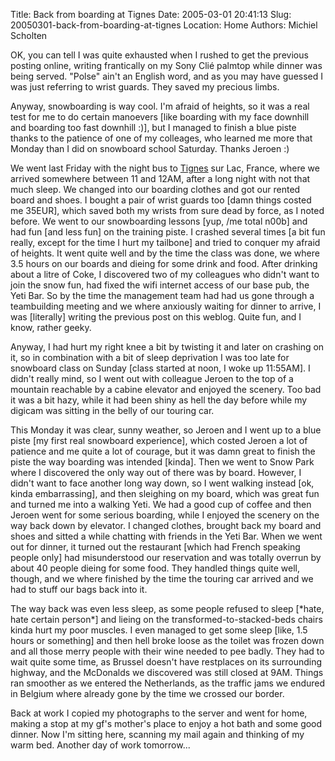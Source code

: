 Title: Back from boarding at Tignes
Date: 2005-03-01 20:41:13
Slug: 20050301-back-from-boarding-at-tignes
Location: Home
Authors: Michiel Scholten

<p>OK, you can tell I was quite exhausted when I rushed to get the previous posting online, writing frantically on my Sony Cli&eacute; palmtop while dinner was being served. "Polse" ain't an English word, and as you may have guessed I was just referring to wrist guards. They saved my precious limbs.</p>
<p>Anyway, snowboarding is way cool. I'm afraid of heights, so it was a real test for me to do certain manoevers [like boarding with my face downhill and boarding too fast downhill :)], but I managed to finish a blue piste thanks to the patience of one of my colleages, who learned me more that Monday than I did on snowboard school Saturday. Thanks Jeroen :)</p>
<p>We went last Friday with the night bus to <a href="http://www.tignes.net/">Tignes</a> sur Lac, France, where we arrived somewhere between 11 and 12AM, after a long night with not that much sleep. We changed into our boarding clothes and got our rented board and shoes. I bought a pair of wrist guards too [damn things costed me 35EUR], which saved both my wrists from sure dead by force, as I noted before. We went to our snowboarding lessons [yup, /me total n00b] and had fun [and less fun] on the training piste. I crashed several times [a bit fun really, except for the time I hurt my tailbone] and tried to conquer my afraid of heights. It went quite well and by the time the class was done, we where 3.5 hours on our boards and dieing for some drink and food. After drinking about a litre of Coke, I discovered two of my colleagues who didn't want to join the snow fun, had fixed the wifi internet access of our base pub, the Yeti Bar. So by the time the management team had had us gone through a teambuilding meeting and we where anxiously waiting for dinner to arrive, I was [literally] writing the previous post on this weblog. Quite fun, and I know, rather geeky.</p>
<p>Anyway, I had hurt my right knee a bit by twisting it and later on crashing on it, so in combination with a bit of sleep deprivation I was too late for snowboard class on Sunday [class started at noon, I woke up 11:55AM]. I didn't really mind, so I went out with colleague Jeroen to the top of a mountain reachable by a cabine elevator and enjoyed the scenery. Too bad it was a bit hazy, while it had been shiny as hell the day before while my digicam was sitting in the belly of our touring car.</p>
<p>This Monday it was clear, sunny weather, so Jeroen and I went up to a blue piste [my first real snowboard experience], which costed Jeroen a lot of patience and me quite a lot of courage, but it was damn great to finish the piste the way boarding was intended [kinda]. Then we went to Snow Park where I discovered the only way out of there was by board. However, I didn't want to face another long way down, so I went walking instead [ok, kinda embarrassing], and then sleighing on my board, which was great fun and turned me into a walking Yeti. We had a good cup of coffee and then Jeroen went for some serious boarding, while I enjoyed the scenery on the way back down by elevator. I changed clothes, brought back my board and shoes and sitted a while chatting with friends in the Yeti Bar. When we went out for dinner, it turned out the restaurant [which had French speaking people only] had misunderstood our reservation and was totally overrun by about 40 people dieing for some food. They handled things quite well, though, and we where finished by the time the touring car arrived and we had to stuff our bags back into it.</p>
<p>The way back was even less sleep, as some people refused to sleep [*hate, hate certain person*] and lieing on the transformed-to-stacked-beds chairs kinda hurt my poor muscles. I even managed to get some sleep [like, 1.5 hours or something] and then hell broke loose as the toilet was frozen down and all those merry people with their wine needed to pee badly. They had to wait quite some time, as Brussel doesn't have restplaces on its surrounding highway, and the McDonalds we discovered was still closed at 9AM. Things ran smoother as we entered the Netherlands, as the traffic jams we endured in Belgium where already gone by the time we crossed our border.</p>
<p>Back at work I copied my photographs to the server and went for home, making a stop at my gf's mother's place to enjoy a hot bath and some good dinner. Now I'm sitting here, scanning my mail again and thinking of my warm bed. Another day of work tomorrow...</p>